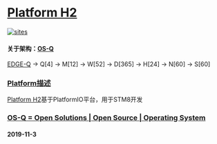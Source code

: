 ﻿# [Platform H2](https://github.com/OS-Q/H2)

[![sites](http://182.61.61.133//resources/OS-Q.png)](http://www.OS-Q.com)

#### 关于架构：[OS-Q](https://github.com/OS-Q)

[EDGE-Q](https://github.com/OS-Q/EDGE-Q) -> Q[4] -> M[12] -> W[52] -> D[365] -> H[24] -> N[60] -> S[60]

### [Platform描述](https://github.com/OS-Q/H2/wiki) 

[Platform H2](https://github.com/OS-Q/H2)基于PlatformIO平台，用于STM8开发

### [OS-Q = Open Solutions | Open Source |  Operating System ](http://www.OS-Q.com/H2)
####  2019-11-3